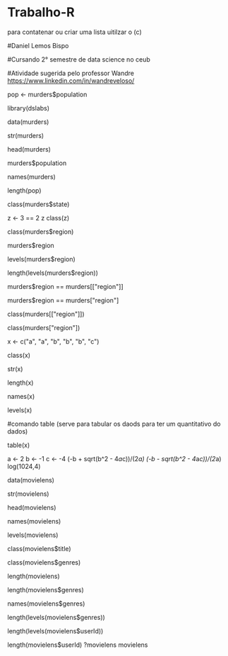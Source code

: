 # Trabalho-R

para contatenar ou criar uma lista uitilzar o (c)



#Daniel Lemos Bispo 



#Cursando 2° semestre de data science no ceub



#Atividade sugerida pelo professor Wandre https://www.linkedin.com/in/wandreveloso/



pop <- murders$population

library(dslabs)

data(murders)

str(murders)

head(murders)

murders$population

names(murders)

length(pop)

class(murders$state)

z <- 3 == 2
z
class(z)

class(murders$region)

murders$region

levels(murders$region)

length(levels(murders$region))

murders$region == murders[["region"]]

murders$region == murders["region"]

class(murders[["region"]])

class(murders["region"])

x <- c("a", "a", "b", "b", "b", "c")

class(x)

str(x)

length(x)

names(x)

levels(x)

#comando table (serve para tabular os daods para ter um quantitativo do dados)

table(x)

a <- 2
b <- -1
c <- -4
(-b + sqrt(b^2 - 4*a*c))/(2*a)
(-b - sqrt(b^2 - 4*a*c))/(2*a)
log(1024,4)

data(movielens)

str(movielens)

head(movielens)

names(movielens)

levels(movielens)

class(movielens$title)

class(movielens$genres)

length(movielens)

length(movielens$genres)

names(movielens$genres)

length(levels(movielens$genres))

length(levels(movielens$userId))

length(movielens$userId)
?movielens
movielens
